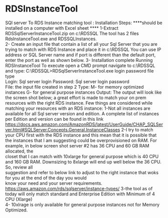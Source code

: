 # RDSInstanceTool
SQl server To RDS Instance matching tool :
Installation Steps: 
****should be  installed  on a computer with Excel sheet ****
1-Extract RDSSqlServerInstanceTool.zip on c:\RDSSQL 
  The tool has 2 files RdsInstanceTool.exe and RDSSQLInstances.  
2- Create an input file that contain a list of all your Sql Server that you are trying to match with RDS 
  Instance and place it in c:\RDSSQL 
  You can use IP address or SQL Server name and if port is different than the default port, enter the port as well as shown below. 
3- Installation complete 
 Running RDSInstanceTool 
  To execute open a CMD prompt navigate to c:\RDSSQL and type: 
  C:\RDSSQL>RDSqlServerInstanceTool.exe login password file type  
  Login: Sql server login 
  Password: Sql server login password  
  File: the input file created in step 2 
  Type: M- for memory optimized instances G- for general purpose instances 
Output: 
The output will look like the screen shot below; a great effort is made to match your on prem resources with the right RDS instance. Few things are considered while matching your resources with an RDS instance: 
  1-Not all instances are available for all Sql server version and edition. 
    A complete list of instances per Edition and version can be found in this link 
    https://docs.aws.amazon.com/AmazonRDS/latest/UserGuide/CHAP_SQLServer.html#SQLServer.Concepts.General.InstanceClasses 
  2-I try to match your CPU first with the RDS instance and this mean that it is possible that the instances that I am suggesting could be overprovisioned on RAM. 
    For example, in below screen shot server #2 has 36 CPU and 60 GB RAM allocated, the    
    closet that I can match with 10xlarge for general purpose which is 40 CPU and 160 GB RAM. Downsizing to 8xlarge will end up well below the 36 CPU. So, review all       
    suggestion and refer to below link to adjust to the right instance that woks for you at the end of the day you would  
    know your need and your server requirements. 
    https://aws.amazon.com/rds/sqlserver/instance-types/ 
  3-the tool as of today will only match standard and Enterprise Edition with Minimum of 4 CPU (Xlarge)  
  4- 10xlrage is only available for general purpose instances not for Memory Optimized. 

 

 

 

 
